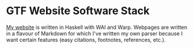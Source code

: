 # GTF Website Software Stack

[My website](https://www.gtf.io) is written in Haskell with WAI and Warp. Webpages are written in a flavour of Markdown for which I've written my own parser because I want certain features (easy citations, footnotes, references, etc.).
